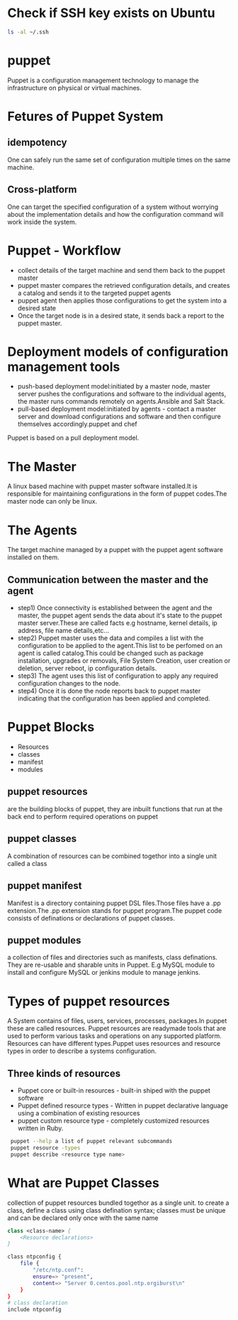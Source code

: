 # Check if SSH key exists on Ubuntu
```bash
ls -al ~/.ssh
```
# puppet
Puppet is a configuration management technology to manage the infrastructure on physical or virtual machines.
# Fetures of Puppet System
## idempotency
One can safely run the same set of configuration multiple times on the same machine.
## Cross-platform
One can target the specified configuration of a system without worrying about the implementation details and how the configuration command will work inside the system.
# Puppet - Workflow
- collect details of the target machine and send them back to the puppet master
- puppet master compares the retrieved configuration details, and creates a catalog and sends it to the targeted puppet agents
- puppet agent then applies those configurations to get the system into a desired state
- Once the target node is in a desired state, it sends back a report to the puppet master.
# Deployment models of configuration management tools
- push-based deployment model:initiated by a master node, master server pushes the configurations and software to the individual agents, the master runs commands remotely on agents.Ansible and Salt Stack.
- pull-based deployment model:initiated by agents - contact a master server and download configurations and software and then configure themselves accordingly.puppet and chef

Puppet is based on a pull deployment model.

# The Master
A linux based machine with puppet master software installed.It is responsible for maintaining configurations in the form of puppet codes.The master node can only be linux.
# The Agents
The target machine managed by a puppet with the puppet agent software installed on them.
## Communication between the master and the agent
- step1) Once connectivity is established between the agent and the master, the puppet agent sends the data about it's state to the puppet master server.These are called facts e.g hostname, kernel details, ip address, file name details,etc...
- step2) Puppet master uses the data and compiles a list with the configuration to be applied to the agent.This list to be perfomed on an agent is called catalog.This could be changed such as package installation, upgrades or removals, File System Creation, user creation or deletion, server reboot, ip configuration details.
- step3) The agent uses this list of configuration to apply any required configuration changes to the node.
- step4) Once it is done the node reports back to puppet master indicating that the configuration has been applied and completed.

# Puppet Blocks
 - Resources
 - classes
 - manifest
 - modules
 ## puppet resources
 are the building blocks of puppet, they are inbuilt functions that run at the back end to perform required operations on puppet
 ## puppet classes
 A combination of resources can be combined togethor into a single unit called a class
 ## puppet manifest
 Manifest is a directory containing puppet DSL files.Those files have a .pp extension.The .pp extension stands for puppet program.The puppet code consists of definations or declarations of puppet classes.
 ## puppet modules
 a collection of files and directories such as manifests, class definations.
 They are re-usable and sharable units in Puppet.
 E.g MySQL module to install and configure MySQL or jenkins module to manage jenkins.

 # Types of puppet resources
 A System contains of files, users, services, processes, packages.In puppet these are called resources.
 Puppet resources are readymade tools that are used to perform various tasks and operations on any supported platform.
 Resources can have different types.Puppet uses resources and resource types in order to describe a systems configuration.
 ## Three kinds of resources
 - Puppet core or built-in resources - built-in shiped with the puppet software
 - Puppet defined resource types - Written in puppet declarative language using a combination of existing resources
 - puppet custom resource type - completely customized resources written in Ruby.
```bash
 puppet --help a list of puppet relevant subcommands
 puppet resource -types
 puppet describe <resource type name>
```

# What are Puppet Classes
collection of puppet resources bundled togethor as a single unit.
to create a class, define a class using class defination syntax; classes must be unique and can be declared only once with the same name
```.pp
class <class-name> {
    <Resource declarations>
}
```
```bash
class ntpconfig {
    file {
        "/etc/ntp.conf":
        ensure=> "present",
        content=> "Server 0.centos.pool.ntp.orgiburst\n"
    }
}
# class declaration
include ntpconfig
```